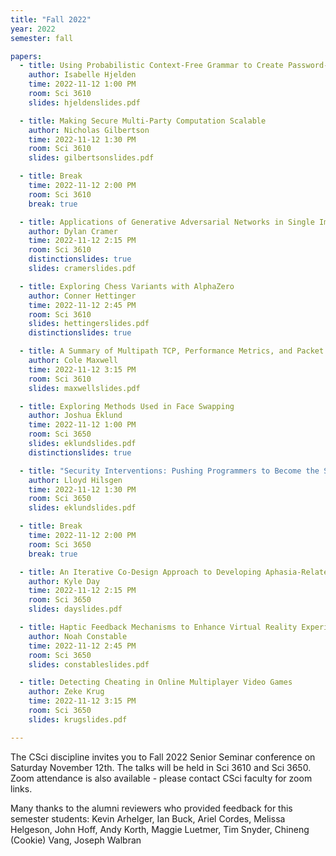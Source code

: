 ```yaml
---
title: "Fall 2022"
year: 2022
semester: fall

papers:
  - title: Using Probabilistic Context-Free Grammar to Create Password-Guessing Models
    author: Isabelle Hjelden
    time: 2022-11-12 1:00 PM
    room: Sci 3610
    slides: hjeldenslides.pdf

  - title: Making Secure Multi-Party Computation Scalable
    author: Nicholas Gilbertson
    time: 2022-11-12 1:30 PM
    room: Sci 3610
    slides: gilbertsonslides.pdf

  - title: Break
    time: 2022-11-12 2:00 PM
    room: Sci 3610
    break: true

  - title: Applications of Generative Adversarial Networks in Single Image Datasets 
    author: Dylan Cramer
    time: 2022-11-12 2:15 PM
    room: Sci 3610
    distinctionslides: true
    slides: cramerslides.pdf

  - title: Exploring Chess Variants with AlphaZero
    author: Conner Hettinger
    time: 2022-11-12 2:45 PM
    room: Sci 3610
    slides: hettingerslides.pdf
    distinctionslides: true

  - title: A Summary of Multipath TCP, Performance Metrics, and Packet Scheduling Methods
    author: Cole Maxwell
    time: 2022-11-12 3:15 PM
    room: Sci 3610
    slides: maxwellslides.pdf

  - title: Exploring Methods Used in Face Swapping
    author: Joshua Eklund
    time: 2022-11-12 1:00 PM
    room: Sci 3650
    slides: eklundslides.pdf
    distinctionslides: true

  - title: "Security Interventions: Pushing Programmers to Become the Solution"
    author: Lloyd Hilsgen
    time: 2022-11-12 1:30 PM
    room: Sci 3650
    slides: eklundslides.pdf

  - title: Break
    time: 2022-11-12 2:00 PM
    room: Sci 3650
    break: true

  - title: An Iterative Co-Design Approach to Developing Aphasia-Related Assistive Technologies 
    author: Kyle Day
    time: 2022-11-12 2:15 PM
    room: Sci 3650
    slides: dayslides.pdf

  - title: Haptic Feedback Mechanisms to Enhance Virtual Reality Experiences
    author: Noah Constable
    time: 2022-11-12 2:45 PM
    room: Sci 3650
    slides: constableslides.pdf

  - title: Detecting Cheating in Online Multiplayer Video Games 
    author: Zeke Krug
    time: 2022-11-12 3:15 PM
    room: Sci 3650
    slides: krugslides.pdf

---
```


The CSci discipline invites you to Fall 2022 Senior Seminar conference on
Saturday November 12th.
The talks will be held in Sci 3610 and Sci 3650. 
Zoom attendance is also available - please contact CSci faculty for zoom links.  

Many thanks to the alumni reviewers who provided feedback for this semester students: Kevin Arhelger, Ian Buck, Ariel Cordes, 
Melissa Helgeson, John Hoff, Andy Korth, Maggie Luetmer, Tim Snyder, Chineng (Cookie) Vang, Joseph Walbran 






